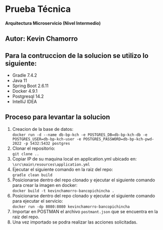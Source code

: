 # Prueba Técnica
#### Arquitectura Microservicio (Nivel Intermedio)

## Autor: Kevin Chamorro

## Para la contruccion de la solucion se utilizo lo siguiente:

- Gradle 7.4.2
- Java 11
- Spring Boot 2.6.11
- Docker 4.9.1
- Postgresql 14.2
- IntelliJ IDEA

## Proceso para levantar la solucion

1. Creacion de la base de datos:</br>
   ``docker run -d --name db-bp-kch -e POSTGRES_DB=db-bp-kch-db -e POSTGRES_USER=db-bp-kch-user -e POSTGRES_PASSWORD=db-bp-kch-pwd-2022 -p 5432:5432 postgres``
2. Clonar el repositorio:</br>
``git clone ..``
3. Copiar IP de su maquina local en application.yml ubicado en:</br>
``\src\main\resources\application.yml``
4. Ejecutar el siguiente comando en la raiz del repo:</br>
``gradle clean build``
5. Posicionarse dentro del repo clonado y ejecutar el siguiente comando para crear la imagen en docker:</br>
``docker build -t kevinchamorro-bancopichincha .``
6. Posicionarse dentro del repo clonado y ejecutar el siguiente comando para ejecutar el servicio:</br>
``docker run -dp 8080:8080 kevinchamorro-bancopichincha``
7. Importar en POSTMAN el archivo ``postmant.json`` que se encuentra en la raiz del repo.
8. Una vez importado se podra realizar las acciones solicitadas.





